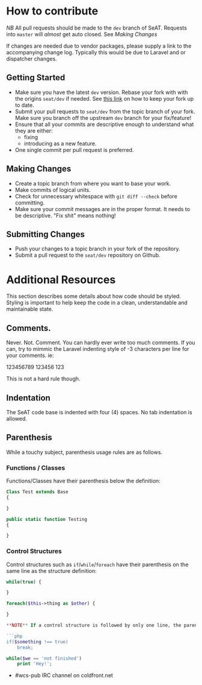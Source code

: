 # How to contribute

*NB* All pull requests should be made to the `dev` branch of SeAT. Requests into `master` will _almost_ get auto closed. See *Making Changes*

If changes are needed due to vendor packages, please supply a link to the accompanying change log. Typically this would be due to Laravel and or dispatcher changes.

## Getting Started

* Make sure you have the latest `dev` version. Rebase your fork with with the origins `seat/dev` if needed. See [this link](http://stackoverflow.com/questions/3903817/pull-new-updates-from-original-github-repository-into-forked-github-repository) on how to keep your fork up to date.
* Submit your pull requests to `seat/dev` from the topic branch of your fork. Make sure you branch off the upstream `dev` branch for your fix/feature!
* Ensure that all your commits are descriptive enough to understand what they are either:
    * fixing
    * introducing as a new feature.
* One single commit per pull request is preferred.

## Making Changes

* Create a topic branch from where you want to base your work.
* Make commits of logical units.
* Check for unnecessary whitespace with `git diff --check` before committing.
* Make sure your commit messages are in the proper format. It needs to be descriptive. "Fix shit" means nothing!

## Submitting Changes

* Push your changes to a topic branch in your fork of the repository.
* Submit a pull request to the `seat/dev` repository on Github.

# Additional Resources

This section describes some details about how code should be styled. Styling is important to help keep the code in a clean, understandable and maintainable state.

## Comments.

Never. Not. Comment. You can hardly ever write too much comments. If you can, try to mimmic the Laravel indenting style of -3 characters per line for your comments. ie:

123456789
123456
123

This is not a hard rule though.

## Indentation

The SeAT code base is indented with four (4) spaces. No tab indentation is allowed.

## Parenthesis

While a touchy subject, parenthesis usage rules are as follows.

### Functions / Classes
Functions/Classes have their parenthesis below the definition:

```php
Class Test extends Base
{

}
```

```php
public static function Testing
{

}
```

### Control Structures

Control structures such as `if`/`while`/`foreach` have their parenthesis on the same line as the structure definition:

```php
while(true) {

}
```

```php
foreach($this->thing as $other) {

}

**NOTE** If a control structure is followed by only one line, the parenthesis is omitted entirely. Multiline control structures have to to be enclosed in parenthesis.

```php
if($something !== true)
    break;
```

```php
while($we == 'not finished')
    print 'Hey!';

```

* #wcs-pub IRC channel on coldfront.net
